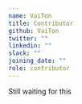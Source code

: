 ```yaml
---
name: VaiTon
title: Contributor
github: VaiTon
twitter: ""
linkedin: ""
slack: ""
joining_date: ""
role: contributor
---
```


Still waiting for this

